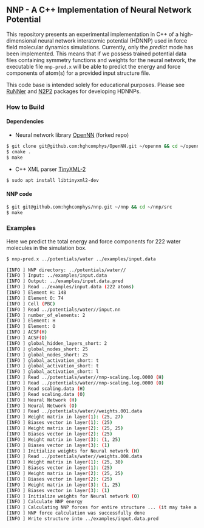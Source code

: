 ## NNP - A C++ Implementation of Neural Network Potential

This repository presents an experimental implementation in C++ of a high-dimensional neural network interatomic potential (HDNNP) used in force field molecular dynamics simulations. 
Currently, only the _predict_ mode has been implemented. This means that if we possess trained potential data files containing symmetry functions and weights for the neural network, the executable file `nnp-pred.x` will be able to predict the energy and force components of atom(s) for a provided input structure file.

This code base is intended solely for educational purposes. 
Please see [RuNNer](https://www.uni-goettingen.de/de/560580.html) and 
[N2P2](https://github.com/CompPhysVienna/n2p2) packages for developing HDNNPs.


### How to Build
#### Dependencies
- Neural network library [OpenNN](https://github.com/hghcomphys/OpenNN) (forked repo)
```bash
$ git clone git@github.com:hghcomphys/OpenNN.git ~/opennn && cd ~/opennn
$ cmake .
$ make
```

- C++ XML parser [TinyXML-2](https://github.com/leethomason/tinyxml2)
```bash
$ sudo apt install libtinyxml2-dev
```

#### NNP code
```bash
$ git git@github.com:hghcomphys/nnp.git ~/nnp && cd ~/nnp/src
$ make 
```

### Examples 
Here we predict the total energy and force components for 222 water molecules in the simulation box. 
```bash
$ nnp-pred.x ../potentials/water ../examples/input.data

[INFO ] NNP directory: ../potentials/water//
[INFO ] Input: ../examples/input.data
[INFO ] Output: ../examples/input.data.pred
[INFO ] Read ../examples/input.data (222 atoms)
[INFO ] Element H: 148
[INFO ] Element O: 74
[INFO ] Cell (PBC)
[INFO ] Read ../potentials/water//input.nn
[INFO ] number_of_elements: 2
[INFO ] Element: H
[INFO ] Element: O
[INFO ] ACSF(H)
[INFO ] ACSF(O)
[INFO ] global_hidden_layers_short: 2
[INFO ] global_nodes_short: 25
[INFO ] global_nodes_short: 25
[INFO ] global_activation_short: t
[INFO ] global_activation_short: t
[INFO ] global_activation_short: l
[INFO ] Read ../potentials/water//nnp-scaling.log.0000 (H)
[INFO ] Read ../potentials/water//nnp-scaling.log.0000 (O)
[INFO ] Read scaling.data (H)
[INFO ] Read scaling.data (O)
[INFO ] Neural Network (H)
[INFO ] Neural Network (O)
[INFO ] Read ../potentials/water//weights.001.data
[INFO ] Weight matrix in layer(1): (25, 27)
[INFO ] Biases vector in layer(1): (25)
[INFO ] Weight matrix in layer(2): (25, 25)
[INFO ] Biases vector in layer(2): (25)
[INFO ] Weight matrix in layer(3): (1, 25)
[INFO ] Biases vector in layer(3): (1)
[INFO ] Initialize weights for Neural network (H)
[INFO ] Read ../potentials/water//weights.008.data
[INFO ] Weight matrix in layer(1): (25, 30)
[INFO ] Biases vector in layer(1): (25)
[INFO ] Weight matrix in layer(2): (25, 25)
[INFO ] Biases vector in layer(2): (25)
[INFO ] Weight matrix in layer(3): (1, 25)
[INFO ] Biases vector in layer(3): (1)
[INFO ] Initialize weights for Neural network (O)
[INFO ] Calculate NNP energy
[INFO ] Calculating NNP forces for entire structure ... (it may take a while)
[INFO ] NNP force calculation was successfully done
[INFO ] Write structure into ../examples/input.data.pred
```
